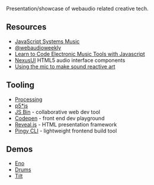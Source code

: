 Presentation/showcase of webaudio related creative tech.

## Resources

- [JavaScript Systems Music](http://teropa.info/blog/2016/07/28/javascript-systems-music.html)  
- [@webaudioweekly](https://twitter.com/webaudioweekly)  
- [Learn to Code Electronic Music Tools with Javascript](https://www.futurelearn.com/courses/electronic-music-tools)  
- [NexusUI](http://www.nexusosc.com/)  HTML5 audio interface components  
- [Using the mic to make sound reactive art](https://hackernoon.com/creative-coding-using-the-microphone-to-make-sound-reactive-art-part1-164fd3d972f3)

## Tooling

- [Processing](https://processing.org/)  
- [p5*js](https://p5js.org/)  
- [JS Bin](http://jsbin.com/?html,output) - collaborative web dev tool  
- [Codepen](https://codepen.io/) - front end dev playground  
- [Reveal.js](http://lab.hakim.se/reveal-js/#/) - HTML presentation framework  
- [Pingy CLI](https://pin.gy/cli/) - lightweight frontend build tool

## Demos

-  [Eno](https://adventures-in-webaudio.firebaseapp.com/eno.html)  
- [Drums](https://adventures-in-webaudio.firebaseapp.com/drums.html)  
- [Tilt](https://adventures-in-webaudio.firebaseapp.com/tilt.html)

